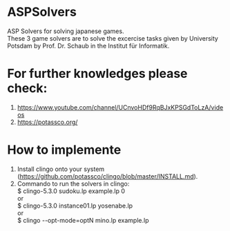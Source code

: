 # ASPSolvers
ASP Solvers for solving japanese games.<br />
These 3 game solvers are to solve the excercise tasks given by University Potsdam by Prof. Dr. Schaub in the Institut für Informatik.<br />
# For further knowledges please check:
1) https://www.youtube.com/channel/UCnvoHDf9RqBJxKPSGdToLzA/videos<br />
2) https://potassco.org/ <br />
# How to implemente
1) Install clingo onto your system (https://github.com/potassco/clingo/blob/master/INSTALL.md).<br />
2) Commando to run the solvers in clingo:<br />
$ clingo-5.3.0 sudoku.lp example.lp 0<br />
or<br />
$ clingo-5.3.0 instance01.lp yosenabe.lp<br />
or<br />
$ clingo --opt-mode=optN mino.lp example.lp<br />
